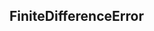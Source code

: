 ## <a id="McUtils.Zachary.FiniteDifferenceFunction.FiniteDifferenceError">FiniteDifferenceError</a>




